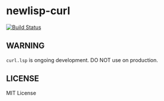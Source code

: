 newlisp-curl
============

[![Build Status](https://travis-ci.org/kosh04/newlisp-curl.svg)](https://travis-ci.org/kosh04/newlisp-curl)

WARNING
-------

`curl.lsp` is ongoing development. DO NOT use on production.

LICENSE
-------

MIT License
